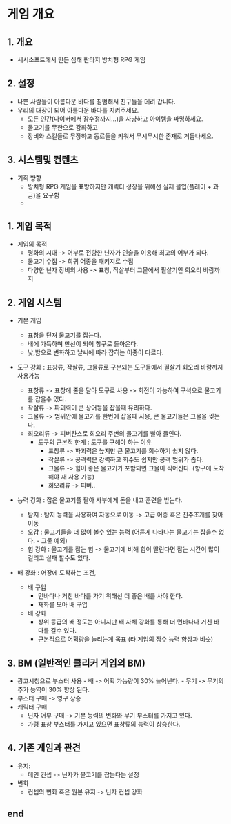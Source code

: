 # 게임 개요
## 1. 개요 
- 세시소프트에서 만든 심해 판타지 방치형 RPG 게임

## 2. 설정
- 나쁜 사람들이 아름다운 바다를 침범해서 친구들을 데려 갑니다.
- 우리의 대장이 되어 아름다운 바다를 지켜주세요.
    - 모든 인간(다이버에서 잠수정까지...)을 사냥하고 아이템을 파밍하세요.
    - 물고기를 무한으로 강화하고
    - 장비와 스킬들로 무장하고 동료들을 키워서 무시무시한 존재로 거듭나세요. 

## 3. 시스템및 컨텐츠





- 기획 방향
  - 방치형 RPG 게임을 표방하지만 캐릭터 성장을 위해선 실제 몰입(플레이 + 과금)을 요구함
  -  

## 1.	게임 목적
-	게임의 목적
    -	평화의 시대 -> 어부로 전향한 닌자가 인술을 이용해 최고의 어부가 되다.
    -	물고기 수집 -> 희귀 어종을 패키지로 수집
    -	다양한 닌자 장비의 사용 -> 표창, 작살부터 그물에서 필살기인 회오리 바람까지

## 2.	게임 시스템
-	기본 게임
    - 표창을 던져 물고기를 잡는다. 
    - 배에 가득하며 만선이 되어 항구로 돌아온다.
    - 낯,밤으로 변화하고 날씨에 따라 잡히는 어종이 다르다. 

-	도구 강화 : 표창류, 작살류, 그물류로 구분되는 도구들에서 필살기 회오리 바람까지 사용가능
    - 표창류 -> 표창에 줄을 달아 도구로 사용 -> 회전이 가능하여 구석으로 물고기를 잡을수 있다.
    - 작살류 -> 파괴력이 큰 상어등을 잡을때 유리하다.
    - 그물류 -> 범위안에 물고기를 한번에 잡을때 사용, 큰 물고기들은 그물을 찢는다.
    - 회오리류 -> 피버챤스로 회오리 주변의 물고기를 빨아 들인다.
        - 도구의 근본적 한계 : 도구를 구해야 하는 이유
            - 표창류 -> 파괴력은 높지만 큰 물고기를 회수하기 쉽지 않다.
            - 작살류 -> 공격력은 강력하고 회수도 쉽지만 공격 범위가 좁다.
            - 그물류 -> 힘이 좋은 물고기가 포함되면 그물이 찍어진다. (항구에 도착해야 재 사용 가능)
            - 회오리류 -> 피버..   	

- 능력 강화 : 잡은 물고기플 팔아 사부에게 돈을 내고 훈련을 받는다.
    - 탐지 : 탐지 능력을 사용하여 자동으로 이동 -> 고급 어종 혹은 진주조개를 찾아 이동
    - 오감 : 물고기들을 더 많이 볼수 있는 능력 (어둗게 나타나는 물고기는 잡을수 없다. - 그물 예외)
    - 힘 강화 : 물고기를 잡는 힘 -> 물고기에 비해 힘이 딸린다면 잡는 시간이 많이 걸리고 실패 할수도 있다. 

- 배 강화 : 어장에 도착하는 조건, 
    - 배 구입
      - 먼바다나 거친 바다를 가기 위해선 더 좋은 배를 사야 한다.
      - 재화를 모아 배 구입 
    - 배 강화
      - 상위 등급의 배 정도는 아니지만 배 자체 강화를 통해 더 먼바다나 거친 바다를 갈수 있다.
      - 근본적으로 어획량을 늘리는게 목표 (타 게임의 잠수 능력 향상과 비슷)

## 3.	BM (일반적인 클리커 게임의 BM)
  -	광고시청으로 부스터 사용
          -	배 -> 어획 가능량이 30% 늘어난다.
          -	무기 -> 무기의 추가 능역이 30% 향상 된다.
  -	부스터 구매 -> 영구 상승
  -	캐릭터 구매
      - 닌자 어부 구매 -> 기본 능력의 변화와 무기 부스터를 가지고 있다.
      - 가령 표창 부스터를 가지고 있으면 표창류의 능력이 상승한다.	

## 4.	기존 게임과 관견
-	유지:
    -	메인 컨셉 -> 닌자가 물고기를 잡는다는 설정    	
- 변화
    - 컨셉의 변화 혹은 원본 유지 -> 닌자 컨셉 강화
## end
